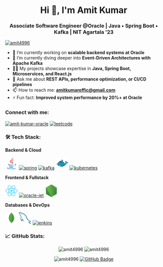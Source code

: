<h1 align="center">Hi 👋, I'm Amit Kumar</h1>
<h3 align="center">Associate Software Engineer @Oracle | Java • Spring Boot • Kafka | NIT Agartala '23</h3>

<p align="left"> <a href="https://github.com/ryo-ma/github-profile-trophy"><img src="https://github-profile-trophy.vercel.app/?username=amit4996" alt="amit4996" /></a> </p>

- 🔭 I’m currently working on **scalable backend systems at Oracle**
- 🌱 I’m currently diving deeper into **Event-Driven Architectures with Apache Kafka**
- 👨‍💻 My projects showcase expertise in **Java, Spring Boot, Microservices, and React.js**
- 💬 Ask me about **REST APIs, performance optimization, or CI/CD pipelines**
- 📫 How to reach me: **amitkumaroffic@gmail.com**
- ⚡ Fun fact: **Improved system performance by 20%+ at Oracle**

<h3 align="left">Connect with me:</h3>
<p align="left">
<a href="https://linkedin.com/in/amit4996" target="blank"><img align="center" src="https://raw.githubusercontent.com/rahuldkjain/github-profile-readme-generator/master/src/images/icons/Social/linked-in-alt.svg" alt="amit-kumar-oracle" height="30" width="40" /></a>
<a href="https://leetcode.com/u/littlecoder4996/" target="blank"><img align="center" src="https://raw.githubusercontent.com/rahuldkjain/github-profile-readme-generator/master/src/images/icons/Social/leet-code.svg" alt="leetcode" height="30" width="40" /></a>
</p>

<h3 align="left">🛠️ Tech Stack:</h3>

**Backend & Cloud**  
<p align="left">
  <a href="https://java.com" target="_blank" rel="noreferrer"><img src="https://raw.githubusercontent.com/devicons/devicon/master/icons/java/java-original.svg" alt="java" width="40" height="40"/></a>
  <a href="https://spring.io/" target="_blank" rel="noreferrer"><img src="https://www.vectorlogo.zone/logos/springio/springio-icon.svg" alt="spring" width="40" height="40"/></a>
  <a href="https://kafka.apache.org/" target="_blank" rel="noreferrer"><img src="https://www.vectorlogo.zone/logos/apache_kafka/apache_kafka-icon.svg" alt="kafka" width="40" height="40"/></a>
  <a href="https://docker.com" target="_blank" rel="noreferrer"><img src="https://raw.githubusercontent.com/devicons/devicon/master/icons/docker/docker-original.svg" alt="docker" width="40" height="40"/></a>
  <a href="https://kubernetes.io" target="_blank" rel="noreferrer"><img src="https://www.vectorlogo.zone/logos/kubernetes/kubernetes-icon.svg" alt="kubernetes" width="40" height="40"/></a>
</p>

**Frontend & Fullstack**  
<p align="left">
  <a href="https://reactjs.org" target="_blank" rel="noreferrer"><img src="https://raw.githubusercontent.com/devicons/devicon/master/icons/react/react-original.svg" alt="react" width="40" height="40"/></a>
  <a href="https://www.oracle.com/application-development/technologies/jet/oracle-jet.html" target="_blank" rel="noreferrer"><img src="https://www.oracle.com/a/ocom/img/oj-logo.png" alt="oracle-jet" width="40" height="40"/></a>
  <a href="https://nodejs.org" target="_blank" rel="noreferrer"><img src="https://raw.githubusercontent.com/devicons/devicon/master/icons/nodejs/nodejs-original.svg" alt="nodejs" width="40" height="40"/></a>
</p>

**Databases & DevOps**  
<p align="left">
  <a href="https://www.mongodb.com/" target="_blank" rel="noreferrer"><img src="https://raw.githubusercontent.com/devicons/devicon/master/icons/mongodb/mongodb-original.svg" alt="mongodb" width="40" height="40"/></a>
  <a href="https://www.mysql.com/" target="_blank" rel="noreferrer"><img src="https://raw.githubusercontent.com/devicons/devicon/master/icons/mysql/mysql-original.svg" alt="mysql" width="40" height="40"/></a>
  <a href="https://www.jenkins.io" target="_blank" rel="noreferrer"><img src="https://www.vectorlogo.zone/logos/jenkins/jenkins-icon.svg" alt="jenkins" width="40" height="40"/></a>
</p>

<h3 align="left">📈 GitHub Stats:</h3>

<p align="center">
  <img align="center" src="https://github-readme-stats.vercel.app/api?username=amit4996&show_icons=true&theme=radical&count_private=true" alt="amit4996" />
  <img align="center" src="https://github-readme-streak-stats.herokuapp.com/?user=amit4996&theme=radical" alt="amit4996" />
</p>

<p align="center"> 
  <img src="https://komarev.com/ghpvc/?username=amit4996&label=Profile%20views&color=0e75b6&style=flat" alt="amit4996" /> 
  <a href="https://github.com/amit4996?tab=followers"><img src="https://img.shields.io/github/followers/amit4996?label=Followers&style=social" alt="GitHub Badge"></a>
</p>
